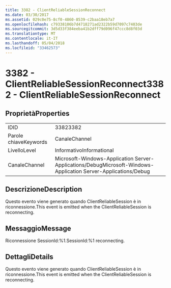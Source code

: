 ```yaml
---
title: 3382 - ClientReliableSessionReconnect
ms.date: 03/30/2017
ms.assetid: 029c0e75-8cf0-4860-8539-c2baa18eb7a7
ms.openlocfilehash: c79338106b7d4718271ad2322b59d7097c7403de
ms.sourcegitcommit: 3d5d33f384eeba41b2dff79d096f47ccc8d8f03d
ms.translationtype: MT
ms.contentlocale: it-IT
ms.lasthandoff: 05/04/2018
ms.locfileid: "33462573"
---
```

# <a name="3382---clientreliablesessionreconnect"></a><span data-ttu-id="22aaa-102">3382 - ClientReliableSessionReconnect</span><span class="sxs-lookup"><span data-stu-id="22aaa-102">3382 - ClientReliableSessionReconnect</span></span>
## <a name="properties"></a><span data-ttu-id="22aaa-103">Proprietà</span><span class="sxs-lookup"><span data-stu-id="22aaa-103">Properties</span></span>  
  
|||  
|-|-|  
|<span data-ttu-id="22aaa-104">ID</span><span class="sxs-lookup"><span data-stu-id="22aaa-104">ID</span></span>|<span data-ttu-id="22aaa-105">3382</span><span class="sxs-lookup"><span data-stu-id="22aaa-105">3382</span></span>|  
|<span data-ttu-id="22aaa-106">Parole chiave</span><span class="sxs-lookup"><span data-stu-id="22aaa-106">Keywords</span></span>|<span data-ttu-id="22aaa-107">Canale</span><span class="sxs-lookup"><span data-stu-id="22aaa-107">Channel</span></span>|  
|<span data-ttu-id="22aaa-108">Livello</span><span class="sxs-lookup"><span data-stu-id="22aaa-108">Level</span></span>|<span data-ttu-id="22aaa-109">Informativo</span><span class="sxs-lookup"><span data-stu-id="22aaa-109">Informational</span></span>|  
|<span data-ttu-id="22aaa-110">Canale</span><span class="sxs-lookup"><span data-stu-id="22aaa-110">Channel</span></span>|<span data-ttu-id="22aaa-111">Microsoft-Windows-Application Server-Applications/Debug</span><span class="sxs-lookup"><span data-stu-id="22aaa-111">Microsoft-Windows-Application Server-Applications/Debug</span></span>|  
  
## <a name="description"></a><span data-ttu-id="22aaa-112">Descrizione</span><span class="sxs-lookup"><span data-stu-id="22aaa-112">Description</span></span>  
 <span data-ttu-id="22aaa-113">Questo evento viene generato quando ClientReliableSession è in riconnessione.</span><span class="sxs-lookup"><span data-stu-id="22aaa-113">This event is emitted when the ClientReliableSession is reconnecting.</span></span>  
  
## <a name="message"></a><span data-ttu-id="22aaa-114">Messaggio</span><span class="sxs-lookup"><span data-stu-id="22aaa-114">Message</span></span>  
 <span data-ttu-id="22aaa-115">Riconnessione SessionId:%1.</span><span class="sxs-lookup"><span data-stu-id="22aaa-115">SessionId:%1 reconnecting.</span></span>  
  
## <a name="details"></a><span data-ttu-id="22aaa-116">Dettagli</span><span class="sxs-lookup"><span data-stu-id="22aaa-116">Details</span></span>  
 <span data-ttu-id="22aaa-117">Questo evento viene generato quando ClientReliableSession è in riconnessione.</span><span class="sxs-lookup"><span data-stu-id="22aaa-117">This event is emitted when the ClientReliableSession is reconnecting.</span></span>
